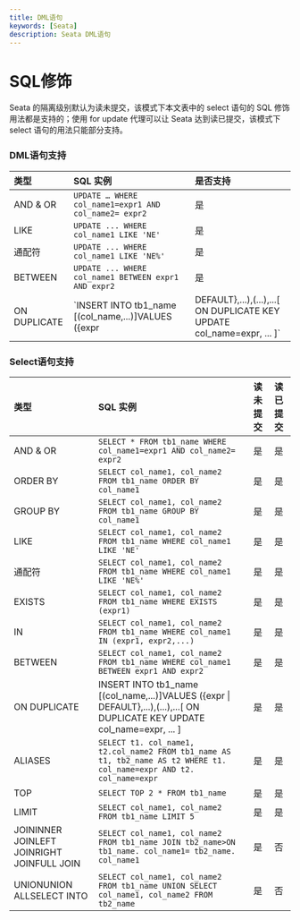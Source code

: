 ```yaml
---
title: DML语句
keywords: [Seata]
description: Seata DML语句
---
```


# SQL修饰

Seata 的隔离级别默认为读未提交，该模式下本文表中的 select 语句的 SQL 修饰用法都是支持的；使用 for update 代理可以让 Seata 达到读已提交，该模式下 select 语句的用法只能部分支持。

### DML语句支持

| 类型         | SQL 实例                                                     | 是否支持 |
| :----------- | :----------------------------------------------------------- | :------- |
| AND & OR     | `UPDATE … WHERE col_name1=expr1 AND col_name2= expr2`        | 是       |
| LIKE         | `UPDATE ... WHERE col_name1 LIKE 'NE'`                       | 是       |
| 通配符       | `UPDATE ... WHERE col_name1 LIKE 'NE%'`                      | 是       |
| BETWEEN      | `UPDATE ... WHERE col_name1 BETWEEN expr1 AND expr2`         | 是       |
| ON DUPLICATE | `INSERT INTO tb1_name [(col_name,...)]VALUES ({expr | DEFAULT},...),(...),...[ ON DUPLICATE KEY UPDATE col_name=expr, ... ]` | 是       |

### Select语句支持

| 类型                                       | SQL 实例                                                     | 读未提交 | 读已提交 |
| :----------------------------------------- | :----------------------------------------------------------- | :------- | :------- |
| AND & OR                                   | `SELECT * FROM tb1_name WHERE col_name1=expr1 AND col_name2= expr2` | 是       | 是       |
| ORDER BY                                   | `SELECT col_name1, col_name2 FROM tb1_name ORDER BY col_name1` | 是       | 是       |
| GROUP BY                                   | `SELECT col_name1, col_name2 FROM tb1_name GROUP BY col_name1` | 是       | 是       |
| LIKE                                       | `SELECT col_name1, col_name2 FROM tb1_name WHERE col_name1 LIKE 'NE'` | 是       | 是       |
| 通配符                                     | `SELECT col_name1, col_name2 FROM tb1_name WHERE col_name1 LIKE 'NE%'` | 是       | 是       |
| EXISTS                                     | `SELECT col_name1, col_name2 FROM tb1_name WHERE EXISTS (expr1)` | 是       | 是       |
| IN                                         | `SELECT col_name1, col_name2 FROM tb1_name WHERE col_name1 IN (expr1, expr2,...)` | 是       | 是       |
| BETWEEN                                    | `SELECT col_name1, col_name2 FROM tb1_name WHERE col_name1 BETWEEN expr1 AND expr2` | 是       | 是       |
| ON DUPLICATE                               | INSERT INTO tb1_name [(col_name,...)]VALUES ({expr \| DEFAULT},...),(...),...[ ON DUPLICATE KEY UPDATE col_name=expr, ... ] | 是       | 是       |
| ALIASES                                    | `SELECT t1. col_name1, t2.col_name2 FROM tb1_name AS t1, tb2_name AS t2 WHERE t1. col_name=expr AND t2. col_name=expr` | 是       | 是       |
| TOP                                        | `SELECT TOP 2 * FROM tb1_name`                               | 是       | 是       |
| LIMIT                                      | `SELECT col_name1, col_name2 FROM tb1_name LIMIT 5`          | 是       | 是       |
| JOININNER JOINLEFT JOINRIGHT JOINFULL JOIN | `SELECT col_name1, col_name2 FROM tb1_name JOIN tb2_name>ON tb1_name. col_name1= tb2_name. col_name1` | 是       | 否       |
| UNIONUNION ALLSELECT INTO                  | `SELECT col_name1, col_name2 FROM tb1_name UNION SELECT col_name1, col_name2 FROM tb2_name` | 是       | 否       |